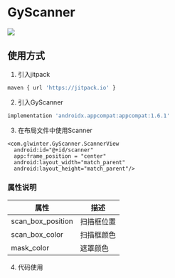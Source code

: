 # GyScanner
[![](https://jitpack.io/v/glWinter/GyScanner.svg)](https://jitpack.io/#glWinter/GyScanner)

## 使用方式

1. 引入jitpack
```sh
maven { url 'https://jitpack.io' }
```
2. 引入GyScanner
```sh
implementation 'androidx.appcompat:appcompat:1.6.1'
```
3. 在布局文件中使用Scanner
```
<com.glwinter.GyScanner.ScannerView
  android:id="@+id/scanner"
  app:frame_position = "center"
  android:layout_width="match_parent"
  android:layout_height="match_parent"/>
```
### 属性说明

| 属性 | 描述 |
| --- | --- |
| scan_box_position | 扫描框位置 |
| scan_box_color | 扫描框颜色 |
| mask_color | 遮罩颜色 |

4. 代码使用
```java

```
